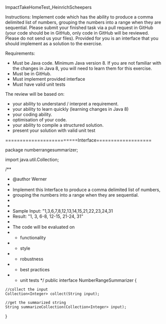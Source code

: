 ImpactTakeHomeTest_HeinrichScheepers

Instructions:
Implement code which has the ability to produce a comma delimited list of numbers, grouping the numbers into a range when they are sequential. Please submit your finished task via a pull request in GitHub (your code should be in GitHub, only code in GitHub will be reviewed. Please do not send us your files). Provided for you is an interface that you should implement as a solution to the exercise.

 

Requirements:
- Must be Java code. Minimum Java version 8. If you are not familiar with the changes in Java 8, you will need to learn them for this exercise.
- Must be in GitHub.
- Must implement provided interface
- Must have valid unit tests

 

 
The review will be based on: 
 - your ability to understand / interpret a requirement.
- your ability to learn quickly (learning changes in Java 8)
 - your coding ability.
 - optimisation of your code.
 - your ability to compile a structured solution.
- present your solution with valid unit test

=========================Interface===================

package numberrangesummarizer;

import java.util.Collection;

/**
 * @author Werner
 *
 * Implement this Interface to produce a comma delimited list of numbers,
 * grouping the numbers into a range when they are sequential.
 *
 *
 * Sample Input: "1,3,6,7,8,12,13,14,15,21,22,23,24,31
 * Result: "1, 3, 6-8, 12-15, 21-24, 31"
 *
 * The code will be evaluated on
 *   - functionality
 *   - style
 *   - robustness
 *   - best practices
 *   - unit tests
 */
public interface NumberRangeSummarizer {

    //collect the input
    Collection<Integer> collect(String input);

    //get the summarized string
    String summarizeCollection(Collection<Integer> input);

}